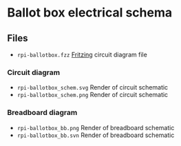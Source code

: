 # Ballot box electrical schema

## Files 
* `rpi-ballotbox.fzz` [Fritzing](http://fritzing.org) circuit diagram file

### Circuit diagram
* `rpi-ballotbox_schem.svg` Render of circuit schematic
* `rpi-ballotbox_schem.png` Render of circuit schematic

### Breadboard diagram
* `rpi-ballotbox_bb.png` Render of breadboard schematic
* `rpi-ballotbox_bb.svn` Render of breadboard schematic
